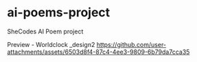 # ai-poems-project
 SheCodes AI Poem project

Preview - Worldclock _design2
https://github.com/user-attachments/assets/6503d8f4-87c4-4ee3-9809-6b79da7cca35
